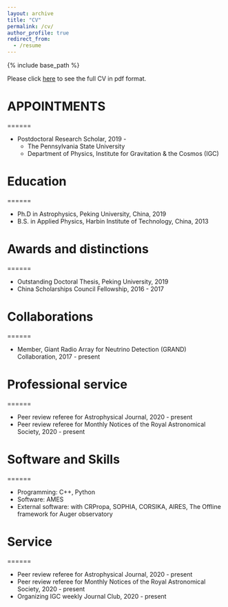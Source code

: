 ```yaml
---
layout: archive
title: "CV"
permalink: /cv/
author_profile: true
redirect_from:
  - /resume
---
```


{% include base_path %}

Please click [here](files/Curriculum_Vitae.pdf) to see the full CV in pdf format.

# APPOINTMENTS
======
* Postdoctoral Research Scholar, 2019 - 
  * The Pennsylvania State University
  * Department of Physics, Institute for Gravitation & the Cosmos (IGC) 

# Education
======
* Ph.D in Astrophysics, Peking University, China, 2019
* B.S. in Applied Physics, Harbin Institute of Technology, China, 2013

# Awards and distinctions
======
* Outstanding Doctoral Thesis, Peking University, 2019
* China Scholarships Council Fellowship, 2016 - 2017

# Collaborations
======
* Member, Giant Radio Array for Neutrino Detection (GRAND) Collaboration, 2017 - present

# Professional service 
======
* Peer review referee for Astrophysical Journal, 2020 - present
* Peer review referee for Monthly Notices of the Royal Astronomical Society, 2020 - present

# Software and Skills
======
* Programming: C++, Python
* Software: AMES
* External software: with CRPropa, SOPHIA, CORSIKA, AIRES, The Offline framework for Auger observatory

<!--Selected Publications
======
  <ul>{% for post in site.publications %}
    {% include archive-single-cv.html %}
  {% endfor %}</ul>
-->
  
# Service
======
* Peer review referee for Astrophysical Journal, 2020 - present
* Peer review referee for Monthly Notices of the Royal Astronomical Society, 2020 - present
* Organizing IGC weekly Journal Club, 2020 - present